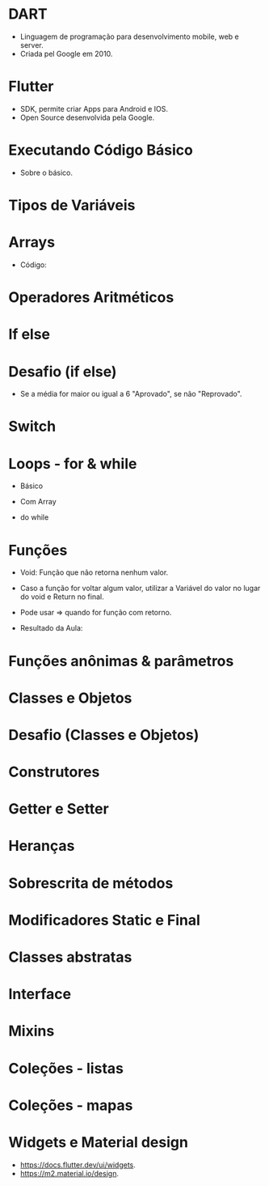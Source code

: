 # DART

- Linguagem de programação para desenvolvimento mobile, web e server.
- Criada pel Google em 2010.

# Flutter

- SDK, permite criar Apps para Android e IOS.
- Open Source desenvolvida pela Google.

# Executando Código Básico

- Sobre o básico.
  <!-- 
  void main() {
    print('Execução um');
    print('Execução dois');
  } 
  ->
- Vai printar na tela, "Execução 1 e Execução 2".

# Variáveis

- Código:
  <!--
    void main () {
    //Variável e Atribuição
    var nome = 'Natan';
    //Imprimir na tela
    print('${nome}');

    const pi = 3.14;
    print (pi);
    //Var = Variável mudavel
    //Const = Variável imudavel
    }
  -->

# Tipos de Variáveis

  <!-- 
    void main () {
    // Tipo variável genérico
    var nome = 'Natan';

    // Tipos variáveis
    String email = 'Any@hotmail.com'; // Texto
    int numero = 50; // Número inteiros
    double preco = 19.99; // Número decimal
    bool acesso = false; // Verdadeiro ou Falso
    } 
  -->

# Arrays

- Código:
  <!--
    void main () {
    var nomes = [
      'Natan',
      'Edson',
      'Iago',
      'Carol'
    ];

    print (nomes[1]);
    //Mostrará Edson.
    }
  -->

# Operadores Aritméticos

  <!-- 
  void main (){
  /*
    Operadores básico aritiméticos 
    Somar +
    Subtrair -
    Multiplicar *
    Dividir /
  */
    var soma = 5 + 10;
    var multiplicar = 5 * 10;
    var divisao = 5 / 10;
    var subtrair = 5 - 10;
    print ('$soma, $multiplicar, $divisao, $subtrair');
    //15, 50, 0.5, -5.
  } 
  -->

# If else

  <!-- 
  void main () {
  /*
    Controle de Fluxo if else(Estrutura condicional)
    If (Condição) {
      //caso a condição seja verdadeira
    } else {
      //caso a condição não seja verdadeira
    };
  */
  
  //   if( 6 > 5 ){
  //     print('Verdade');
  //   } else {
  //     print('falso');
  //   };

  var usuario = 50;
  
  if (usuario >= 65) {
    print("Usuário é Idoso");
  } 
  else if (usuario >= 14 && usuario < 18){
    print("Usuário é Adolescente");
  }
  else if (usuario < 14) {
    print ("Usuário é Criança");
  } else {
    print("Usuário é Adulto");
  }
  } 
  -->

# Desafio (if else)

- Se a média for maior ou igual a 6 "Aprovado", se não "Reprovado".
<!-- 
void main () {
var media = 6;

if(media >= 6){
print('Aprovado');
} else {
print('Reprovado');
}
}
-->

# Switch

  <!-- 
  void main () {
  var comando = '';
  
  switch (comando){
      case 'depositar':
        print('Deposite um valor');
      break;
      
      case 'sacar':
        print('Saque um valor');
      break; 
      
      default:
        print('Nenhuma opção escolhida');
  }
  }
  -->

# Loops - for & while

- Básico
<!--
void main () {
  // For
  for( int i = 0; i <= 10; i++){
    print(i);
  }

  // While
  var numeros = 0;
  while (numeros <= 6){
    print ('numeros $numeros');
    numeros++;
  }
}
-->

- Com Array
<!-- 
var jogos = [
  'Skyrim',
  'Fallout 4',
  'Cod'
];

for (var item in jogos) {
print(item);
}
-->

- do while
<!-- 
void main () {
var num = 0;

do {
print(num);
num++;
} while (num <= 5);
}
-->

# Funções

- Void: Função que não retorna nenhum valor.
<!--
  void exibirMensagem(String nome, int idade){
  print('Bom dia ${nome}');
  print('Sua idade: ${idade}');
  }
-->

- Caso a função for voltar algum valor, utilizar a Variável do valor no lugar do void e Return no final.
<!--
  double calcularSalario(double salario){
  var total = salario - (salario * 0.1);
  return total;
  }
-->

- Pode usar => quando for função com retorno.
<!--
  double calcularSalario(double salario) =>
  salario - (salario * 0.1)
-->

- Resultado da Aula:
<!--
  void exibirMensagem(String nome, int idade){
  print('Bom dia ${nome}');
  print('Sua idade: ${idade}');
  }

  double calcularSalario(double salario) =>
    salario - (salario * 0.1);

  void totalSalario() {
    double bonus = 500;
    double resultado = calcularSalario(1000) + bonus;
    print('Salário total: ${resultado}');
  }

  void main () {
    exibirMensagem('Edson', 24);
    totalSalario();
  }
-->

# Funções anônimas & parâmetros
  <!-- 
  void exibirDados(String nome, int idade, {double? altura}) {
    // ?? = testa se a variável é nula.
    var novaAltura = altura ?? 1.75;
    print('Nome: ${nome}');
    print('Idade: ${idade}');
    print('Altura: ${novaAltura}');
  }

  // Chamar função dentro de outra função
  // Fazer uma função anônima
  void calcularSalario(double salario, Function a) {
    exibirDados('Natan', 24);
    print('Seu salário: ${salario}');
  }

  void main() {
    // função anônima
    calcularSalario(100, () {
      print('Seu bônus é de: 20');
    });
  } 
  -->

# Classes e Objetos
  <!-- 
  // Classe
  class Casa {
    // Atributos
    String? cor;

    // Métodos
    // void abrirJanela() {
    //   print('Abrir janela da casa ${cor}');
    //   print('Janelas: ${qtdJanelas}');
    // }

    void abrirJanela() {
      print('Abrir janela da casa ${cor}');
    }

    void abrirPorta() {
      print('Abrir porta da casa ${cor}');
    }

    void abrirCasa() {
      // Referencia está classe
      this.abrirJanela();
      this.abrirPorta();
    }
  }

  void main() {
    // Instanciando classe em objeto.
    Casa minhaCasa = Casa();
    minhaCasa.cor = 'Amarela';
    // minhaCasa.abrirJanela();
    // minhaCasa.abrirPorta();
    minhaCasa.abrirCasa();

    // Casa minhaCasa2 = Casa();
    // minhaCasa2.cor = 'Vermelha';
    // minhaCasa2.abrirJanela(10);

    // print(minhaCasa.cor);
  } 
  -->

# Desafio (Classes e Objetos)
  <!-- 
  // Criar classe usuário que tenha dois atributos (usuário e senha)
  // Criar método para autenticar utilizando o if

  class Usuario {
    //Atributos
    String? usuario;
    int? senha;
    bool? autUser;
    bool? autPass;

    //Métodos
    // Verifica o usuário
    void autUsuario(usuario) {
      if (usuario == 'Natan') {
        autUser = true;
      } else {
        autUser = false;
      }
    }

    // Verifica a senha
    void autSenha(senha) {
      if (senha == 123) {
        autPass = true;
      } else {
        autPass = false;
      }
    }

    // Autentica usuário e senha
    void autenticar() {
      var user = autUser;
      var password = autPass;

      if (user == true && password == true) {
        print('Usuário correto');
      } else if (user == true && password == false) {
        print('Senha incorreta');
      } else {
        print('Usuário inexistente');
      }
    }
  }

  void main() {
    Usuario novoUsuario = Usuario();
    novoUsuario.autUsuario('Natan');
    novoUsuario.autSenha(1234);
    novoUsuario.autenticar();
  } 
  -->

# Construtores
  <!-- 
  class Usuario {
    String? usuario;
    String? senha;
    String? cargo;

    //Construtor
    // Usuario(String usuario, String senha) {
    //   this.usuario = usuario;
    //   this.senha = senha;
    //   print('Configurações iniciais do objeto');
    // }

    //Construtor mais prático
    Usuario(this.usuario, this.senha);

    //Named constructor
    Usuario.diretor(this.usuario, this.senha) {
      this.cargo = 'Diretor';
      print('Libera previlégio ${cargo}');
    }

    void autenticar() {
      //Recuperar de um banco de dados
      var usuario = 'Natan@gmail.com';
      var senha = '123';

      if (this.usuario == usuario && this.senha == senha) {
        print('Usuário autenticado');
      } else {
        print('Usuário não autenticado');
      }
    }
  }

  void main() {
    Usuario user = Usuario('Natan@gmail.com', '123');
    // Usuario userDiretor = Usuario.diretor('Natan@gmail.com', '123');
    // user.usuario = 'Natan@gmail.com';
    // user.senha = '123';

    user.autenticar();
  }
  -->

# Getter e Setter
  <!-- 
  class Conta {
    // Boa prática, usar _ para o valor não ser acessado sem usar get
    double saldo = 0;
    double _saque = 0;

    // Getter -> Obter
    double get saque {
      // Validações
      return this._saque;
    }

    // Setter -> Configurar
    set saque(double saque) {
      // Verificações
      if (saque > 0 && saque <= 500) {
        this._saque = saque;
      }
    }
  }

  void main() {
    Conta conta = Conta();
    conta.saque = 700;

    print(conta.saque);
  } 
  -->

# Heranças
  <!-- 
  class Animal {
    String? cor;

    void dormir() {
      print('dormir');
    }
  }

  class Cao extends Animal {
    String? corOrelha;
    void latir() {
      print('Latir');
    }
  }

  class Passaro extends Animal {
    String? corBico;
    void voar() {
      print('Voar');
    }
  }

  void main() {
    Cao cao = Cao();
    Passaro passaro = Passaro();

    cao.cor = 'Branco';
    cao.corOrelha = 'Amarelo';
    print('Cachorro: ${cao.cor} ${cao.corOrelha}');
    cao.latir();

    passaro.cor = 'Vermelho';
    passaro.corBico = 'Preto';
    print('Passaro: ${passaro.cor} ${passaro.corBico}');
    passaro.voar();
  } 
  -->

# Sobrescrita de métodos
  <!-- 
  class Animal {
    String? cor;
    Animal(this.cor);

    void dormir() {
      print('Dormir');
    }

    void correr() {
      print('Correr como um');
    }
  }

  class Cao extends Animal {
    String? corOrelha;

    // Configurar direto na classe
    Cao(String cor, this.corOrelha) : super(cor);

    void latir() {
      print('Latir');
    }

    // @override - sobrepor
    @override
    void correr() {
      // super - adiciona junto ao método pai
      super.correr();
      print('cão');
    }
  }

  class Passaro extends Animal {
    String? corBico;

    Passaro(String cor, this.corBico) : super(cor);

    void voar() {
      print('Voar');
    }

    @override
    void correr() {
      super.correr();
      print('passaro');
    }
  }

  void main() {
    Cao cao = Cao('Marrom', 'Branco');
    Passaro passaro = Passaro('Vermelho', 'Branco');

    print('Cão Cor: ${cao.cor} Cor orelha: ${cao.corOrelha}');
    print('Passaro Cor: ${passaro.cor} Cor bico: ${passaro.corBico}');

    // cao.correr();
    // passaro.correr();
  } 
  -->

# Modificadores Static e Final
  <!-- 
  class Configuracoes {
    // Static - utiliza para acessar classe sem instanciar.
    static String identificadorApp = 'ABCDE456';
    static String notificacaoSom = 'sim';

    static configuracaoInicial() {
      print('Executa configuração iniciais');
    }
  }

  class Conta {
    String? valor;
  }

  void main() {
    // Modificadores Static e Final
    // Configuracoes config = Configuracoes();
    
    // Final declara com objeto final, não pode ser modificado.
    final Conta conta = Conta();
    conta.valor = 'Natan';

    print(conta.valor);

    Configuracoes.configuracaoInicial();
    // print(Configuracoes.identificadorApp);
    // print(Configuracoes.notificacaoSom);
  } 
  -->

# Classes abstratas
  <!-- 
  abstract class Animal {
    String? cor;
    void correr(); // método sem corpo, obriga a classe filha ter o método.
  }

  class Cao extends Animal {
    @override
    void correr() {
      print('Correr');
    }

    void latir() {
      print('Latir');
    }
  }

  class Passaro extends Animal {
    @override
    void correr() {
      print('Correr');
    }

    void voar() {
      print('Voar');
    }
  }

  void main() {
    // Cl abstratas - não consegue instanciar
    // Cl concretas - consegue instanciar
    Cao cao = Cao();
    cao.correr();
    // cao.latir();
  } 
  -->

# Interface
  <!-- 
  // Pode-se dizer a grosso modo, que uma interface é um contrato que
  // ...quando assumido por uma classe deve ser implementado.
  // Interface é utilizada pois podemos ter muitos objetos(classes)
  // ... que podem possuir a mesma ação(método), porém, podem executá-las de
  // ... maneiras diferentes.
  abstract class Presidenciavel {
    void participarEleicao();
  }

  abstract class Jornalismos {
    void escreverArtigo();
  }

  abstract class Cidadao {
    void direitosDeveres() {
      print('Todo cidadão tem direitos e deveres.');
    }
  }

  // implements - implementar interface.
  class Obama extends Cidadao implements Presidenciavel, Jornalismos {
    @override
    void escreverArtigo() {
      print('Escrever Artigo jornal');
    }

    void participarEleicao() {
      print('Eleição nos Estados Unidos para o Obama');
    }
  }

  class Natan extends Cidadao {}

  void main() {
    Obama obama = Obama();
    obama.direitosDeveres();
    obama.participarEleicao();
    obama.escreverArtigo();

    Natan natan = Natan();
    natan.direitosDeveres();
  } 
  -->

# Mixins
  <!-- 
  // Mixins é uma maneira de utilizar códigos
  // ...em múltiplas hierarquias de classes.
  abstract class Presidenciavel {
    void participarEleicao();
  }

  abstract class Jornalismos {
    void escreverArtigo();
  }

  mixin Escrita {
    void escreverArtigo() {
      print('Escrever um artigo para o Jornal');
    }
  }

  abstract class Cidadao {
    void direitosDeveres() {
      print('Todo cidadão tem direitos e deveres.');
    }
  }

  // implements - implementar interface.
  class Obama extends Cidadao implements Presidenciavel, Jornalismos {
    @override
    void escreverArtigo() {
      print('Escrever artigo jornal');
    }

    void participarEleicao() {
      print('Eleição nos Estados Unidos para o Obama');
    }
  }

  // utilizando o mixin com with
  class Natan extends Cidadao with Escrita {}

  void main() {
    Obama obama = Obama();
    obama.direitosDeveres();
    obama.participarEleicao();
    obama.escreverArtigo();

    Natan natan = Natan();
    natan.direitosDeveres();
    natan.escreverArtigo();
  } 
  -->

# Coleções - listas
  <!-- 
  // Coleções, são implementações de estrutura de dados,
  // que é utilizado para armazenar itens
  // list / maps.
  class Usuario {
    String nome;
    int idade;

    Usuario(this.nome, this.idade);
  }

  void main() {
    // Definindo lista sem tipo de variável.
    // List numero = [1, 5, 'Natan'];

    // Definindo lista com tipo de variável.
    List<String> frutas = ['Morango', 'Manga', 'Uva'];

    //Adicionar item
    frutas.add('Banana');
    //Inserir em uma posição
    frutas.insert(0, 'Abacate');
    //Remover item na posição
    frutas.removeAt(0);
    //Remover item por nome
    frutas.remove('Morango');
    //Verificar item na lista
    print(frutas.contains('Uva'));
    //tamanho da lista
    print(frutas.length);

    //Armazenar objetos
    List<Usuario> usuarios = [];
    usuarios.add(Usuario('Natan', 23));
    usuarios.add(Usuario('Leticia', 25));
    usuarios.add(Usuario('Edson', 24));

    // for para percorrer a lista de usuários
    for (Usuario user in usuarios) {
      print(user.nome);
    }
  } 
  -->

# Coleções - mapas
  <!-- 
  // Maps - oferece um indice customizado.

  void main() {
    // List frutas = ['Morango', 'Manga'];

    // Map frutas = Map();
    // frutas['Mo'] = 'Morango';
    // frutas['Ma'] = 'Manga';
    // print(frutas['Mo']);

    //chave -> valor
    Map<int, String> estados = Map();
    estados[0] = 'Sao Paulo';
    estados[1] = 'Minas gerais';
    estados[2] = 'Rio de janeiro';

    // Valores dinâmicos, sem variável especifica.
    Map<String, dynamic> usuarios = Map();
    usuarios['nome'] = 'Natan';
    usuarios['idade'] = '24';

    print(usuarios);

    //Mostra apenas as chaves
    print(estados.keys);
    //Mostra apenas os valores
    print(estados.values);
    //Verificar a existência da chave ou valor
    print(estados.containsKey([4]));
    print(estados.containsValue('Sao Paulo'));

    //Percorrer todos os valores e a chave.
    estados.forEach((chave, valor) => print('${chave} - ${valor}'));
  } 
  -->

# Widgets e Material design
  - https://docs.flutter.dev/ui/widgets.
  - https://m2.material.io/design.

# 







